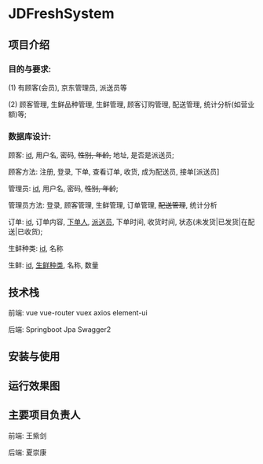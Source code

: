 # JDFreshSystem

## 项目介绍

### 目的与要求:

(1) 有顾客(会员), 京东管理员, 派送员等

(2) 顾客管理, 生鲜品种管理, 生鲜管理, 顾客订购管理, 配送管理, 统计分析(如营业额)等;


###  数据库设计:
顾客: <u>id</u>, 用户名, 密码, ~~性别, 年龄,~~ 地址, 是否是派送员;
    
顾客方法: 注册, 登录, 下单, 查看订单, 收货, 成为配送员, 接单[派送员]

管理员: <u>id</u>, 用户名, 密码, ~~性别, 年龄~~;
    
管理员方法: 登录, 顾客管理, 生鲜管理, 订单管理, ~~配送管理~~, 统计分析

订单: <u>id</u>, 订单内容, <u>下单人</u>, <u>派送员</u>, 下单时间, 收货时间, 状态(未发货|已发货|在配送|已收货);

生鲜种类: <u>id</u>, 名称

生鲜: <u>id</u>, <u>生鲜种类</u>, 名称, 数量

## 技术栈
前端: vue vue-router vuex axios element-ui

后端: Springboot Jpa Swagger2

## 安装与使用

## 运行效果图

## 主要项目负责人
前端: 王紫剑

后端: 夏崇康
